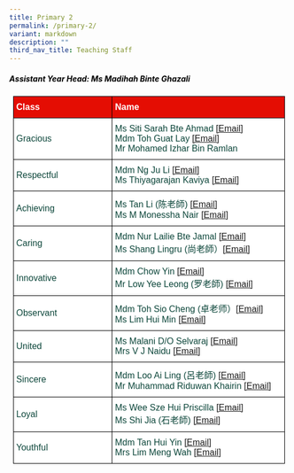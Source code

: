 ```yaml
---
title: Primary 2
permalink: /primary-2/
variant: markdown
description: ""
third_nav_title: Teaching Staff
---
```

<h5 style="color:#000000">Assistant Year Head: Ms Madihah Binte Ghazali</h5><style type="text/css">
.tg  {border-collapse:collapse;border-spacing:0;margin:0px auto;}
.tg td{border-color:black;border-style:solid;border-width:1px;font-family:Arial, sans-serif;font-size:16px;
  overflow:hidden;padding:10px 5px;word-break:normal;}
.tg th{border-color:black;border-style:solid;border-width:1px;font-family:Arial, sans-serif;font-size:16px;
  font-weight:normal;overflow:hidden;padding:10px 5px;word-break:normal;}
.tg .tg-yhj3{background-color:#FFF;color:#0C463A;text-align:left;vertical-align:middle}
.tg .tg-feqv{background-color:#E40D03;color:#666;font-weight:bold;text-align:left;vertical-align:middle}
.tg .tg-o5fr{background-color:#FFF;color:#FD6500;text-align:left;vertical-align:middle}
</style>

<style type="text/css">
.tg  {border-collapse:collapse;border-spacing:0;margin:0px auto;}
.tg td{border-color:black;border-style:solid;border-width:1px;font-family:Arial, sans-serif;font-size:16px;
  overflow:hidden;padding:10px 5px;word-break:normal;}
.tg th{border-color:black;border-style:solid;border-width:1px;font-family:Arial, sans-serif;font-size:16px;
  font-weight:normal;overflow:hidden;padding:10px 5px;word-break:normal;}
.tg .tg-yhj3{background-color:#FFF;color:#0C463A;text-align:left;vertical-align:middle}
.tg .tg-feqv{background-color:#E40D03;color:#666;font-weight:bold;text-align:left;vertical-align:middle}
.tg .tg-o5fr{background-color:#FFF;color:#FD6500;text-align:left;vertical-align:middle}
</style>

<table class="tg" style="undefined;table-layout: fixed; width: 491px">
</table><table class="tg" style="undefined;table-layout: fixed; width: 491px">
<colgroup>
<col style="width: 200px">
<col style="width: 360px">
</colgroup>

<tbody>
<tr>
<td class="tg-feqv"><span style="color:#FFFFFF;background-color:#E40D03">Class</span></td>
<td class="tg-feqv"><span style="color:#FFFFFF;background-color:#E40D03">Name</span></td>
</tr>
<tr>
<td class="tg-yhj3">Gracious</td>
<td class="tg-yhj3">Ms Siti Sarah Bte Ahmad <a target="_blank" rel="noopener noreferrer nofollow" href="mailto:siti_sarah_ahmad@schools.gov.sg">[Email]</a><br>Mdm Toh Guat Lay <a target="_blank" rel="noopener noreferrer nofollow" href="mailto:toh_guat_lay@schools.gov.sg">[Email]</a><br>Mr Mohamed Izhar Bin Ramlan<br></td>
</tr>
<tr>
<td class="tg-yhj3">Respectful</td>
<td class="tg-yhj3">Mdm Ng Ju Li <a target="_blank" rel="noopener noreferrer nofollow" href="mailto:ng_ju_li@schools.gov.sg">[Email]</a><br>Ms Thiyagarajan Kaviya <a target="_blank" rel="noopener noreferrer nofollow" href="mailto:thiyagarajan_kaviya@schools.gov.sg">[Email]</a></td>
</tr>
<tr>
<td class="tg-yhj3">Achieving</td>
<td class="tg-yhj3">Ms Tan Li (陈老師) <a target="_blank" rel="noopener noreferrer nofollow" href="mailto:tan_li@schools.gov.sg">[Email]</a><br>Ms M Monessha Nair <a target="_blank" rel="noopener noreferrer nofollow" href="mailto:m_monessha_nair@schools.gov.sg">[Email]</a></td>
</tr>
<tr>
<td class="tg-yhj3">Caring</td>
<td class="tg-yhj3">Mdm Nur Lailie Bte Jamal <a target="_blank" rel="noopener noreferrer nofollow" href="mailto:nur_lailie_jamal@schools.gov.sg">[Email]</a><br>Ms Shang Lingru (尚老師）<a target="_blank" rel="noopener noreferrer nofollow" href="mailto:shang_lingru@schools.gov.sg">[Email]</a><br> </td>
</tr>
<tr>
<td class="tg-yhj3">Innovative</td>
<td class="tg-yhj3">Mdm Chow Yin <a target="_blank" rel="noopener noreferrer nofollow" href="mailto:chow_yin@schools.gov.sg">[Email]</a><br>Mr Low Yee Leong (罗老師) <a target="_blank" rel="noopener noreferrer nofollow" href="mailto:low_yee_leong@schools.gov.sg">[Email]</a></td>
</tr>
<tr>
<td class="tg-yhj3">Observant</td>
<td class="tg-yhj3">Mdm Toh Sio Cheng (卓老师）<a target="_blank" rel="noopener noreferrer nofollow" href="mailto:toh_sio_cheng@schools.gov.sg">[Email]</a><br>Ms Lim Hui Min <a target="_blank" rel="noopener noreferrer nofollow" href="mailto:lim_hui_min_g@schools.gov.sg">[Email]</a></td>
</tr>
<tr>
<td class="tg-yhj3">United</td>
<td class="tg-yhj3">Ms Malani D/O Selvaraj <a target="_blank" rel="noopener noreferrer nofollow" href="mailto:malani_selvaraj@schools.gov.sg">[Email]</a><br>Mrs V J Naidu	<a target="_blank" rel="noopener noreferrer nofollow" href="mailto:vadugaiah_vasavthra_devi@schools.gov.sg">[Email]</a></td>
</tr>
<tr>
<td class="tg-yhj3">Sincere</td>
<td class="tg-yhj3">Mdm Loo Ai Ling (呂老師) <a target="_blank" rel="noopener noreferrer nofollow" href="mailto:loo_ai_ling@schools.gov.sg">[Email]</a><br>Mr Muhammad Riduwan Khairin <a target="_blank" rel="noopener noreferrer nofollow" href="mailto:muhammad_riduwan_khairin@schools.gov.sg">[Email]</a><br></td>
</tr>
<tr>
<td class="tg-yhj3">Loyal</td>
<td class="tg-yhj3">Ms Wee Sze Hui Priscilla <a target="_blank" rel="noopener noreferrer nofollow" href="mailto:wee_sze_hui_priscilla@schools.gov.sg">[Email]</a><br>Ms Shi Jia (石老師)  <a target="_blank" rel="noopener noreferrer nofollow" href="mailto:shi_jia@schools.gov.sg">[Email]</a></td>
</tr>
<tr>
<td class="tg-yhj3">Youthful</td>
<td class="tg-yhj3">Mdm Tan Hui Yin <a target="_blank" rel="noopener noreferrer nofollow" href="mailto:tan_hui_yin@schools.gov.sg">[Email]</a><br>Mrs Lim Meng Wah <a target="_blank" rel="noopener noreferrer nofollow" href="mailto:lim_meng_wah@schools.gov.sg">[Email]</a></td>
</tr>
</tbody>
</table>